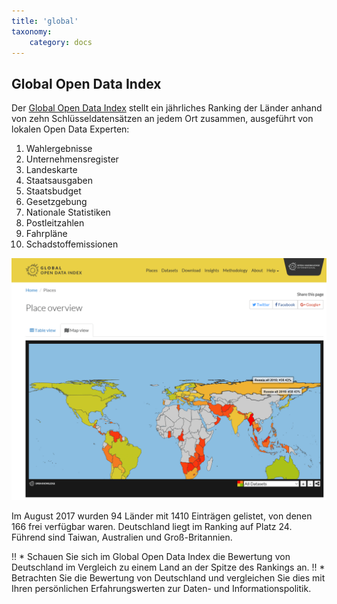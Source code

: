 ```yaml
---
title: 'global'
taxonomy:
    category: docs
---
```



## Global Open Data Index

Der [Global Open Data Index](https://index.okfn.org/) stellt ein jährliches Ranking der Länder anhand von zehn Schlüsseldatensätzen an jedem Ort zusammen, ausgeführt von lokalen Open Data Experten:

1. Wahlergebnisse
1. Unternehmensregister
1. Landeskarte
1. Staatsausgaben
1. Staatsbudget
1. Gesetzgebung
1. Nationale Statistiken
1. Postleitzahlen
1. Fahrpläne
1. Schadstoffemissionen

[![Global Open Data Index](opendataindex.png?classes=caption "Global Open Data Index")](https://index.okfn.org/place/#map)

Im August 2017 wurden 94 Länder mit 1410 Einträgen gelistet, von denen 166 frei verfügbar waren. Deutschland liegt im Ranking auf Platz 24. Führend sind Taiwan, Australien und Groß-Britannien.

!! * Schauen Sie sich im Global Open Data Index die Bewertung von Deutschland im Vergleich zu einem Land an der Spitze des Rankings an.
!! * Betrachten Sie die Bewertung von Deutschland und vergleichen Sie dies mit Ihren persönlichen Erfahrungswerten zur Daten- und Informationspolitik.

